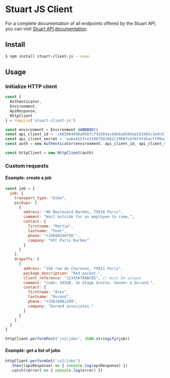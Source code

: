 # Stuart JS Client

For a complete documentation of all endpoints offered by the Stuart API, you can visit [Stuart API documentation](https://stuart.api-docs.io).

## Install
``` bash
$ npm install stuart-client-js --save
```

## Usage

### Initialize HTTP client

```javascript
const {
  Authenticator,
  Environment,
  ApiResponse,
  HttpClient
} = require('stuart-client-js')

const environment = Environment.SANDBOX()
const api_client_id = 'c6058849d0a056fc743203acb8e6a850dad103485c3edc51b16a9260cc7a7689' // can be found here: https://admin-sandbox.stuart.com/client/api
const api_client_secret = 'aa6a415fce31967501662c1960fcbfbf4745acff99acb19dbc1aae6f76c9c618' // can be found here: https://admin-sandbox.stuart.com/client/api
const auth = new Authenticator(environment, api_client_id, api_client_secret)

const httpClient = new HttpClient(auth)
```

### Custom requests

#### Example: create a job

```javascript
const job = {
  job: {
    transport_type: "bike",
    pickups: [
      {
        address: "46 Boulevard Barbès, 75018 Paris",
        comment: "Wait outside for an employee to come.",
        contact: {
          firstname: "Martin",
          lastname: "Pont",
          phone: "+33698348756'",
          company: "KFC Paris Barbès"
        }
      }
    ],
    dropoffs: [
      {
        address: "156 rue de Charonne, 75011 Paris",
        package_description: "Red packet.",
        client_reference: "12345678ABCDE", // must be unique
        comment: "code: 3492B. 3e étage droite. Sonner à Durand.",
        contact: {
          firstname: "Alex",
          lastname: "Durand",
          phone: "+33634981209",
          company: "Durand associates."
        }
      }
    ]
  }
}

httpClient.performPost('/v2/jobs', JSON.stringify(job))
```

#### Example: get a list of jobs

```javascript
httpClient.performGet('/v2/jobs')
  .then((apiResponse) => { console.log(apiResponse) })
  .catch((error) => { console.log(error) })
```
